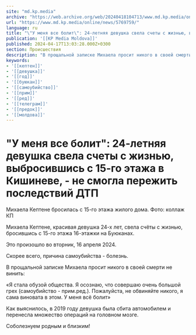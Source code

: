 ```yaml
---
site: "md.kp.media"
archive: "https://web.archive.org/web/20240418104713/www.md.kp.media/online/news/5769759/"
url: "https://www.md.kp.media/online/news/5769759/"
language: ru
title: "\"У меня все болит\": 24-летняя девушка свела счеты с жизнью, выбросившись с 15-го этажа в Кишиневе, - не смогла пережить последствий ДТП"
publication: '[[KP Media Moldova]]'
published: 2024-04-17T13:03:28.000Z+0300
section: Происшествия
description: "В прощальной записке Михаела просит никого в своей смерти не винить"
keywords:
- '[[кептен]]'
- '[[девушка]]'
- '[[год]]'
- '[[буюкан]]'
- '[[самоубийство]]'
- '[[прим]]'
- '[[ред]]'
- '[[телеграм]]'
- '[[предок]]'
- '[[молдова]]'
---
```


# "У меня все болит": 24-летняя девушка свела счеты с жизнью, выбросившись с 15-го этажа в Кишиневе, - не смогла пережить последствий ДТП

Михаела Кептене бросилась с 15-го этажа жилого дома. Фото: коллаж КП

Михаела Кептене, красивая девушка 24-х лет, свела счёты с жизнью, бросившись с 15-го этажа 16-этажки на Буюканах.

Это произошло во вторник, 16 апреля 2024.

Скорее всего, причина самоубийства - болезнь.

В прощальной записке Михаела просит никого в своей смерти не винить:

«Я стала обузой общества. Я осознаю, что совершаю очень большой грех (самоубийство - прим.ред.). Пожалуйста, не обвиняйте никого, я сама виновата в этом. У меня всё болит»

Как выяснилось, в 2019 году девушка была сбита автомобилем и перенесла множество операций на головном мозге.

Соболезнуем родным и близким!